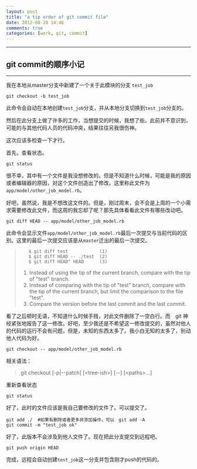 ```yaml
---
layout: post
title: "a tip order of git commit file"
date: 2012-08-20 14:46
comments: true
categories: [work, git, commit]
---
```


---
## git commit的顺序小记
---

我在本地从master分支中新建了一个关于此模块的分支 `test_job`

    git checkout -b test_job

此命令会自动在本地创建`test_job`分支，并从本地分支切换到`test_job`分支的。

然后在此分支上做了许多的工作，当想提交的时候，我想了些。此前并不意识到，可能的与其他代码人员的代码冲突，结果往往另我很伤神。

这次应该多检查一下才行。

首先，查看状态。

    git status

很不幸，其中有一个文件是我没想修改的。但是不知道什么时候，可能是我的原因或者编辑器的原因，对这个文件创造出了修改。这里称此文件为 `app/model/other_job_model.rb`。

好吧，虽然说，我是不想改这文件的。但是，刚过周末，会不会是上周的一个小需求需要修改此文件，而这周的我忘却了呢？那先具体看看此文件有哪些改动吧。

    git diff HEAD -- app/model/other_job_model.rb

此命令会显示文件`app/model/other_job_model.rb`最后一次提交与当前代码的区别。这里的最后一次提交应该是从`master`迁出的最后一次提交。

>        $ git diff test            (1)
>        $ git diff HEAD -- ./test  (2)
>        $ git diff HEAD^ HEAD      (3)
>
>    1. Instead of using the tip of the current branch, compare with
>    the tip of "test" branch.
>    2. Instead of comparing with the tip of "test" branch, compare
>    with the tip of the current branch, but limit the comparison to
>    the file "test".
>    3. Compare the version before the last commit and the last
>    commit.

看了之后顿时无语，不知道什么时候手贱，对此文件删除了一空白行。而　git 神经紧张地报告了这一修改。好吧，至少我还是不希望这一修改提交的，虽然对他人的代码的运行不会有问题，但是，未知的东西太多了。我小白无知的太多了，别动他人代码为好。

    git checkout -- app/model/other_job_model.rb

相关语法：
> git checkout [-p|--patch] [<tree-ish\>] [--] [<paths\>...]

重新查看状态

    git status

好了，此时的文件应该是我自己要修改的文件了。可以提交了。

    git add ./  #如果有删除或者更多非添加操作，可以　git add -A
    git commit -m "test_job ok"

好了，此版本不会涉及到他人文件了。现在把此分支提交到远程吧。

    git push origin HEAD

完成，远程会自动创建`test_job`这一分支并包含刚才push的代码的。


